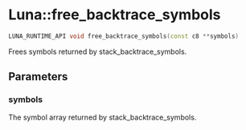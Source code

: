 # Luna::free_backtrace_symbols

```c++
LUNA_RUNTIME_API void free_backtrace_symbols(const c8 **symbols)
```

Frees symbols returned by stack_backtrace_symbols. 

## Parameters
### symbols
The symbol array returned by stack_backtrace_symbols. 

